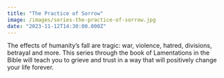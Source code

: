 ```yaml
---
title: "The Practice of Sorrow"
image: /images/series-the-practice-of-sorrow.jpg
date: "2023-11-12T14:30:00.000Z"
---
```

The effects of humanity’s fall are tragic: war, violence, hatred, divisions, betrayal and more. This series through the book of Lamentations in the Bible will teach you to grieve and trust in a way that will positively change your life forever.